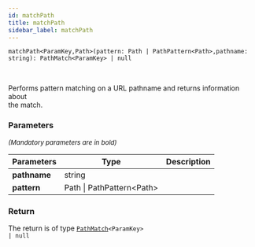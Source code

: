 ```yaml
---
id: matchPath
title: matchPath
sidebar_label: matchPath
---
```


```tsx
matchPath<ParamKey,Path>(pattern: Path | PathPattern<Path>,pathname: string): PathMatch<ParamKey> | null
```
<br/>

Performs pattern matching on a URL pathname and returns information about  
the match.

### Parameters

<font size="2"><i>(Mandatory parameters are in bold)</i></font>

| Parameters | Type | Description |
| --------- | ---- | ----------- |
| **pathname** | string |  |
| **pattern** | Path \| PathPattern<Path\> |  |


### Return



The return is of type <code>[PathMatch](/framework-api/interfaces/PathMatch.md)<ParamKey\> | null</code>
